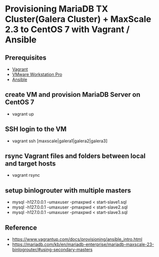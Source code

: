 # Provisioning MariaDB TX Cluster(Galera Cluster) + MaxScale 2.3 to CentOS 7 with Vagrant / Ansible

## Prerequisites

* [Vagrant](https://www.vagrantup.com/downloads.html)
* [VMware Workstation Pro](https://www.vmware.com/products/workstation.html)
* [Ansible](https://www.ansible.com/)

## create VM and provision MariaDB Server on CentOS 7

* vagrant up

## SSH login to the VM

* vagrant ssh [maxscale|galera1|galera2|galera3]

## rsync Vagrant files and folders between local and target hosts

* vagrant rsync

## setup binlogrouter with multiple masters

* mysql -h127.0.0.1 -umaxuser -pmaxpwd < start-slave1.sql
* mysql -h127.0.0.1 -umaxuser -pmaxpwd < start-slave2.sql
* mysql -h127.0.0.1 -umaxuser -pmaxpwd < start-slave3.sql

## Reference
* https://www.vagrantup.com/docs/provisioning/ansible_intro.html
* https://mariadb.com/kb/en/mariadb-enterprise/mariadb-maxscale-23-binlogrouter/#using-secondary-masters
